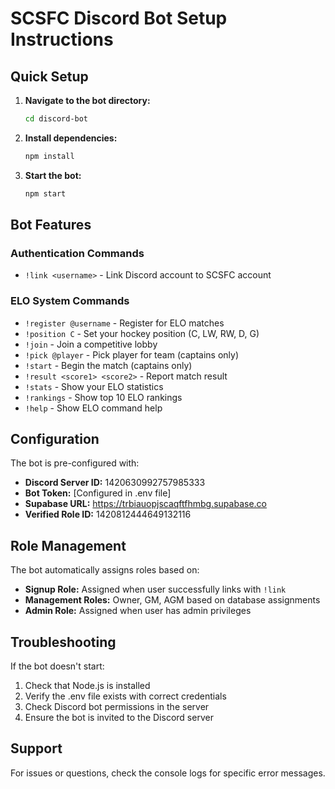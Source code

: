 # SCSFC Discord Bot Setup Instructions

## Quick Setup

1. **Navigate to the bot directory:**
   ```bash
   cd discord-bot
   ```

2. **Install dependencies:**
   ```bash
   npm install
   ```

3. **Start the bot:**
   ```bash
   npm start
   ```

## Bot Features

### Authentication Commands
- `!link <username>` - Link Discord account to SCSFC account

### ELO System Commands
- `!register @username` - Register for ELO matches
- `!position C` - Set your hockey position (C, LW, RW, D, G)
- `!join` - Join a competitive lobby
- `!pick @player` - Pick player for team (captains only)
- `!start` - Begin the match (captains only)
- `!result <score1> <score2>` - Report match result
- `!stats` - Show your ELO statistics
- `!rankings` - Show top 10 ELO rankings
- `!help` - Show ELO command help

## Configuration

The bot is pre-configured with:
- **Discord Server ID:** 1420630992757985333
- **Bot Token:** [Configured in .env file]
- **Supabase URL:** https://trbiauopjscaqftfhmbg.supabase.co
- **Verified Role ID:** 1420812444649132116

## Role Management

The bot automatically assigns roles based on:
- **Signup Role:** Assigned when user successfully links with `!link`
- **Management Roles:** Owner, GM, AGM based on database assignments
- **Admin Role:** Assigned when user has admin privileges

## Troubleshooting

If the bot doesn't start:
1. Check that Node.js is installed
2. Verify the .env file exists with correct credentials
3. Check Discord bot permissions in the server
4. Ensure the bot is invited to the Discord server

## Support

For issues or questions, check the console logs for specific error messages.
